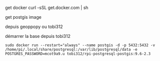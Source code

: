 get docker 
curl -sSL get.docker.com | sh


get postgis image

depuis geoppopy ou tobi312

démarrer la base depuis tobi312
~~~
sudo docker run --restart="always" --name postgis -d -p 5432:5432 -v /home/pi/.local/share/postgresql:/var/lib/postgresql/data -e POSTGRES_PASSWORD=mcot9a9.u tobi312/rpi-postgresql-postgis:9.6-2.3
~~~

